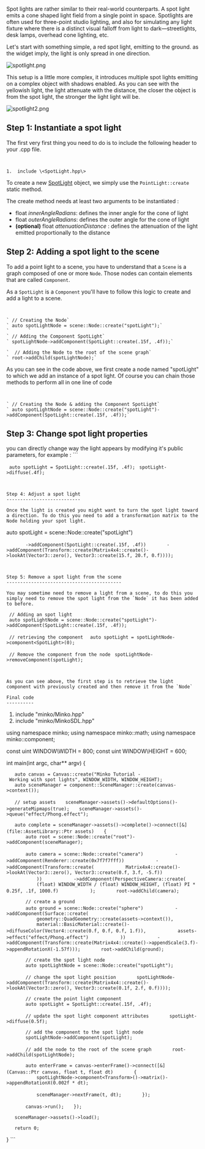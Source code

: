 Spot lights are rather similar to their real-world counterparts. A spot light emits a cone shaped light field from a single point in space. Spotlights are often used for three-point studio lighting, and also for simulating any light fixture where there is a distinct visual falloff from light to dark—streetlights, desk lamps, overhead cone lighting, etc.

Let's start with something simple, a red spot light, emitting to the ground. as the widget imply, the light is only spread in one direction.

![](spotlight.png "spotlight.png")

This setup is a little more complex, it introduces multiple spot lights emitting on a complex object with shadows enabled. As you can see with the yellowish light, the light attenuate with the distance, the closer the object is from the spot light, the stronger the light light will be.

![](spotlight2.png "spotlight2.png")

Step 1: Instantiate a spot light
--------------------------------

The first very first thing you need to do is to include the following header to your .cpp file.

```


1.  include \<SpotLight.hpp\>

```


To create a new [SpotLight](http://doc.minko.io/reference/v3/classminko_1_1component_1_1_spot_light.html) object, we simply use the `PointLight::create` static method.

The create method needs at least two arguments to be instantiated :

-   float *innerAngleRadians*: defines the inner angle for the cone of light
-   float *outerAngleRadians*: defines the outer angle for the cone of light
-   **(optional)** float *attenuationDistance* : defines the attenuation of the light emitted proportionally to the distance

Step 2: Adding a spot light to the scene
----------------------------------------

To add a point light to a scene, you have to understand that a `Scene` is a graph composed of one or more `Node`. Those nodes can contain elements that are called `Component`.

As a `SpotLight` is a `Component` you'll have to follow this logic to create and add a light to a scene.

```


` // Creating the Node`
` auto spotLightNode = scene::Node::create("spotLight");`
`       `
` // Adding the Component SpotLight`
` spotLightNode->addComponent(SpotLight::create(.15f, .4f));`

`  // Adding the Node to the root of the scene graph`
` root->addChild(spotLightNode);`

```


As you can see in the code above, we first create a node named "spotLight" to which we add an instance of a spot light. Of course you can chain those methods to perform all in one line of code

```


` // Creating the Node & adding the Component SpotLight`
` auto spotLightNode = scene::Node::create("spotLight")->addComponent(SpotLight::create(.15f, .4f));`

```


Step 3: Change spot light properties
------------------------------------

you can directly change way the light appears by modifying it's public parameters, for example : ```


` auto spotLight = SpotLight::create(.15f, .4f);`
` spotLight->diffuse(.4f);`

```


Step 4: Adjust a spot light
---------------------------

Once the light is created you might want to turn the spot light toward a direction. To do this you need to add a transformation matrix to the Node holding your spot light.

```
 auto spotLight = scene::Node::create("spotLight")

`       ->addComponent(SpotLight::create(.15f, .4f))`
`       ->addComponent(Transform::create(Matrix4x4::create()->lookAt(Vector3::zero(), Vector3::create(15.f, 20.f, 0.f))));`

```


Step 5: Remove a spot light from the scene
------------------------------------------

You may sometime need to remove a light from a scene, to do this you simply need to remove the spot light from the `Node` it has been added to before.

```


` // Adding an spot light`
` auto spotLightNode = scene::Node::create("spotLight")->addComponent(SpotLight::create(.15f, .4f));`

` // retrieving the component `
` auto spotLight = spotLightNode->component<SpotLight>(0);`

` // Remove the component from the node`
` spotLightNode->removeComponent(spotLight);`

```


As you can see above, the first step is to retrieve the light component with previously created and then remove it from the `Node`

Final code
----------

```


1.  include "minko/Minko.hpp"
2.  include "minko/MinkoSDL.hpp"

using namespace minko; using namespace minko::math; using namespace minko::component;

const uint WINDOW\WIDTH = 800; const uint WINDOW\HEIGHT = 600;

int main(int argc, char\*\* argv) {

`   auto canvas = Canvas::create("Minko Tutorial - Working with spot lights", WINDOW_WIDTH, WINDOW_HEIGHT);`
`   auto sceneManager = component::SceneManager::create(canvas->context());`

`   // setup assets`
`   sceneManager->assets()->defaultOptions()->generateMipmaps(true);`
`   sceneManager->assets()->queue("effect/Phong.effect");`

`   auto complete = sceneManager->assets()->complete()->connect([&](file::AssetLibrary::Ptr assets)`
`   {`
`       auto root = scene::Node::create("root")->addComponent(sceneManager);`

`       auto camera = scene::Node::create("camera")`
`           ->addComponent(Renderer::create(0x7f7f7fff))`
`           ->addComponent(Transform::create(`
`           Matrix4x4::create()->lookAt(Vector3::zero(), Vector3::create(0.f, 3.f, -5.f))`
`           ))`
`           ->addComponent(PerspectiveCamera::create(`
`           (float) WINDOW_WIDTH / (float) WINDOW_HEIGHT, (float) PI * 0.25f, .1f, 1000.f)`
`           );`
`       root->addChild(camera);`

`       // create a ground`
`       auto ground = scene::Node::create("sphere")`
`           ->addComponent(Surface::create(`
`           geometry::QuadGeometry::create(assets->context()),`
`           material::BasicMaterial::create()->diffuseColor(Vector4::create(0.f, 0.f, 0.f, 1.f)),`
`           assets->effect("effect/Phong.effect")`
`           ))`
`           ->addComponent(Transform::create(Matrix4x4::create()->appendScale(3.f)->appendRotationX(-1.57f)));`
`       root->addChild(ground);`

`       // create the spot light node`
`       auto spotLightNode = scene::Node::create("spotLight");`

`       // change the spot light position`
`       spotLightNode->addComponent(Transform::create(Matrix4x4::create()->lookAt(Vector3::zero(), Vector3::create(0.1f, 2.f, 0.f))));`

`       // create the point light component`
`       auto spotLight = SpotLight::create(.15f, .4f);`

`       // update the spot light component attributes`
`       spotLight->diffuse(0.5f);`

`       // add the component to the spot light node`
`       spotLightNode->addComponent(spotLight);`

`       // add the node to the root of the scene graph`
`       root->addChild(spotLightNode);`

`       auto enterFrame = canvas->enterFrame()->connect([&](Canvas::Ptr canvas, float t, float dt)`
`       {`
`           spotLightNode->component<Transform>()->matrix()->appendRotationX(0.002f * dt);`

`           sceneManager->nextFrame(t, dt);`
`       });`

`       canvas->run();`
`   });`

`   sceneManager->assets()->load();`

`   return 0;`

} ```


